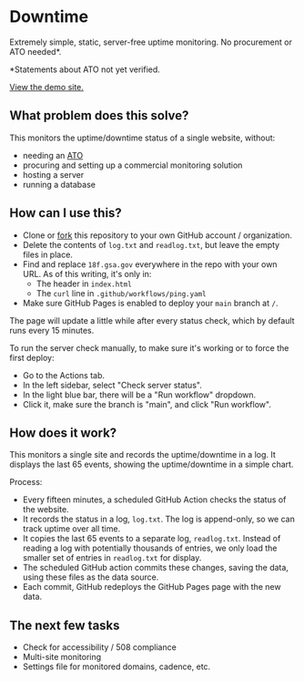 # Downtime
Extremely simple, static, server-free uptime monitoring. No procurement or ATO needed*.

\*Statements about ATO not yet verified.

[View the demo site.](https://18f.github.io/downtime/)

## What problem does this solve?

This monitors the uptime/downtime status of a single website, without:

- needing an [ATO](https://digital.gov/resources/an-introduction-to-ato/)
- procuring and setting up a commercial monitoring solution
- hosting a server
- running a database


## How can I use this?

- Clone or [fork](https://github.com/18F/downtime/fork) this repository to your own GitHub account / organization.
- Delete the contents of `log.txt` and `readlog.txt`, but leave the empty files in place.
- Find and replace `18f.gsa.gov` everywhere in the repo with your own URL. As of this writing, it's only in:
  - The header in `index.html`
  - The `curl` line in `.github/workflows/ping.yaml`
- Make sure GitHub Pages is enabled to deploy your `main` branch at `/`.

The page will update a little while after every status check, which by default runs every 15 minutes.

To run the server check manually, to make sure it's working or to force the first deploy:

- Go to the Actions tab.
- In the left sidebar, select "Check server status".
- In the light blue bar, there will be a "Run workflow" dropdown.
- Click it, make sure the branch is "main", and click "Run workflow".


## How does it work?

This monitors a single site and records the uptime/downtime in a log. It displays the last 65 events, showing the uptime/downtime in a simple chart.

Process:

- Every fifteen minutes, a scheduled GitHub Action checks the status of the website.
- It records the status in a log, `log.txt`. The log is append-only, so we can track uptime over all time.
- It copies the last 65 events to a separate log, `readlog.txt`. Instead of reading a log with potentially thousands of entries, we only load the smaller set of entries in `readlog.txt` for display.
- The scheduled GitHub action commits these changes, saving the data, using these files as the data source.
- Each commit, GitHub redeploys the GitHub Pages page with the new data.


## The next few tasks

- Check for accessibility / 508 compliance
- Multi-site monitoring
- Settings file for monitored domains, cadence, etc.

